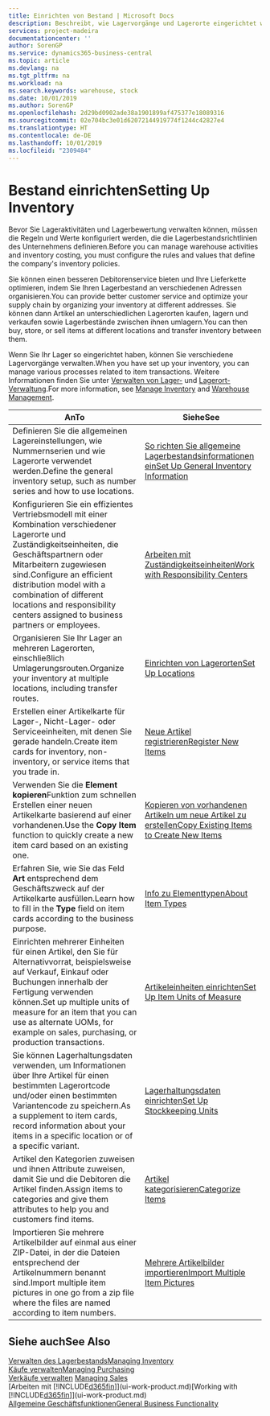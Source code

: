 ```yaml
---
title: Einrichten von Bestand | Microsoft Docs
description: Beschreibt, wie Lagervorgänge und Lagerorte eingerichtet werden, einschließlich Umlagerungsrouten und Standorte wie Lagerorte.
services: project-madeira
documentationcenter: ''
author: SorenGP
ms.service: dynamics365-business-central
ms.topic: article
ms.devlang: na
ms.tgt_pltfrm: na
ms.workload: na
ms.search.keywords: warehouse, stock
ms.date: 10/01/2019
ms.author: SorenGP
ms.openlocfilehash: 2d29bd0902ade38a1901899af475377e18089316
ms.sourcegitcommit: 02e704bc3e01d62072144919774f1244c42827e4
ms.translationtype: HT
ms.contentlocale: de-DE
ms.lasthandoff: 10/01/2019
ms.locfileid: "2309484"
---
```

# <a name="setting-up-inventory"></a><span data-ttu-id="76bfe-103">Bestand einrichten</span><span class="sxs-lookup"><span data-stu-id="76bfe-103">Setting Up Inventory</span></span>
<span data-ttu-id="76bfe-104">Bevor Sie Lageraktivitäten und Lagerbewertung verwalten können, müssen die Regeln und Werte konfiguriert werden, die die Lagerbestandsrichtlinien des Unternehmens definieren.</span><span class="sxs-lookup"><span data-stu-id="76bfe-104">Before you can manage warehouse activities and inventory costing, you must configure the rules and values that define the company's inventory policies.</span></span>

<span data-ttu-id="76bfe-105">Sie können einen besseren Debitorenservice bieten und Ihre Lieferkette optimieren, indem Sie Ihren Lagerbestand an verschiedenen Adressen organisieren.</span><span class="sxs-lookup"><span data-stu-id="76bfe-105">You can provide better customer service and optimize your supply chain by organizing your inventory at different addresses.</span></span> <span data-ttu-id="76bfe-106">Sie können dann Artikel an unterschiedlichen Lagerorten kaufen, lagern und verkaufen sowie Lagerbestände zwischen ihnen umlagern.</span><span class="sxs-lookup"><span data-stu-id="76bfe-106">You can then buy, store, or sell items at different locations and transfer inventory between them.</span></span>

<span data-ttu-id="76bfe-107">Wenn Sie Ihr Lager so eingerichtet haben, können Sie verschiedene Lagervorgänge verwalten.</span><span class="sxs-lookup"><span data-stu-id="76bfe-107">When you have set up your inventory, you can manage various processes related to item transactions.</span></span> <span data-ttu-id="76bfe-108">Weitere Informationen finden Sie unter [Verwalten von Lager-](inventory-manage-inventory.md) und [Lagerort-Verwaltung](warehouse-manage-warehouse.md).</span><span class="sxs-lookup"><span data-stu-id="76bfe-108">For more information, see [Manage Inventory](inventory-manage-inventory.md) and [Warehouse Management](warehouse-manage-warehouse.md).</span></span>

| <span data-ttu-id="76bfe-109">An</span><span class="sxs-lookup"><span data-stu-id="76bfe-109">To</span></span> | <span data-ttu-id="76bfe-110">Siehe</span><span class="sxs-lookup"><span data-stu-id="76bfe-110">See</span></span> |
| --- | --- |
| <span data-ttu-id="76bfe-111">Definieren Sie die allgemeinen Lagereinstellungen, wie Nummernserien und wie Lagerorte verwendet werden.</span><span class="sxs-lookup"><span data-stu-id="76bfe-111">Define the general inventory setup, such as number series and how to use locations.</span></span> |[<span data-ttu-id="76bfe-112">So richten Sie allgemeine Lagerbestandsinformationen ein</span><span class="sxs-lookup"><span data-stu-id="76bfe-112">Set Up General Inventory Information</span></span>](inventory-how-setup-general.md) |
|<span data-ttu-id="76bfe-113">Konfigurieren Sie ein effizientes Vertriebsmodell mit einer Kombination verschiedener Lagerorte und Zuständigkeitseinheiten, die Geschäftspartnern oder Mitarbeitern zugewiesen sind.</span><span class="sxs-lookup"><span data-stu-id="76bfe-113">Configure an efficient distribution model with a combination of different locations and responsibility centers assigned to business partners or employees.</span></span>|[<span data-ttu-id="76bfe-114">Arbeiten mit Zuständigkeitseinheiten</span><span class="sxs-lookup"><span data-stu-id="76bfe-114">Work with Responsibility Centers</span></span>](inventory-responsibility-centers.md)|
| <span data-ttu-id="76bfe-115">Organisieren Sie Ihr Lager an mehreren Lagerorten, einschließlich Umlagerungsrouten.</span><span class="sxs-lookup"><span data-stu-id="76bfe-115">Organize your inventory at multiple locations, including transfer routes.</span></span> |[<span data-ttu-id="76bfe-116">Einrichten von Lagerorten</span><span class="sxs-lookup"><span data-stu-id="76bfe-116">Set Up Locations</span></span>](inventory-how-register-new-items.md) |
| <span data-ttu-id="76bfe-117">Erstellen einer Artikelkarte für Lager-, Nicht-Lager- oder Serviceeinheiten, mit denen Sie gerade handeln.</span><span class="sxs-lookup"><span data-stu-id="76bfe-117">Create item cards for inventory, non-inventory, or service items that you trade in.</span></span> |[<span data-ttu-id="76bfe-118">Neue Artikel registrieren</span><span class="sxs-lookup"><span data-stu-id="76bfe-118">Register New Items</span></span>](inventory-how-register-new-items.md) |
|<span data-ttu-id="76bfe-119">Verwenden Sie die **Element kopieren**Funktion zum schnellen Erstellen einer neuen Artikelkarte basierend auf einer vorhandenen.</span><span class="sxs-lookup"><span data-stu-id="76bfe-119">Use the **Copy Item** function to quickly create a new item card based on an existing one.</span></span>|[<span data-ttu-id="76bfe-120">Kopieren von vorhandenen Artikeln um neue Artikel zu erstellen</span><span class="sxs-lookup"><span data-stu-id="76bfe-120">Copy Existing Items to Create New Items</span></span>](inventory-how-copy-items.md)|
|<span data-ttu-id="76bfe-121">Erfahren Sie, wie Sie das Feld **Art** entsprechend dem Geschäftszweck auf der Artikelkarte ausfüllen.</span><span class="sxs-lookup"><span data-stu-id="76bfe-121">Learn how to fill in the **Type** field on item cards according to the business purpose.</span></span>|[<span data-ttu-id="76bfe-122">Info zu Elementtypen</span><span class="sxs-lookup"><span data-stu-id="76bfe-122">About Item Types</span></span>](inventory-about-item-types.md)|
|<span data-ttu-id="76bfe-123">Einrichten mehrerer Einheiten für einen Artikel, den Sie für Alternativvorrat, beispielsweise auf Verkauf, Einkauf oder Buchungen innerhalb der Fertigung verwenden können.</span><span class="sxs-lookup"><span data-stu-id="76bfe-123">Set up multiple units of measure for an item that you can use as alternate UOMs, for example on sales, purchasing, or production transactions.</span></span>|[<span data-ttu-id="76bfe-124">Artikeleinheiten einrichten</span><span class="sxs-lookup"><span data-stu-id="76bfe-124">Set Up Item Units of Measure</span></span>](inventory-how-setup-units-of-measure.md)|
|<span data-ttu-id="76bfe-125">Sie können Lagerhaltungsdaten verwenden, um Informationen über Ihre Artikel für einen bestimmten Lagerortcode und/oder einen bestimmten Variantencode zu speichern.</span><span class="sxs-lookup"><span data-stu-id="76bfe-125">As a supplement to item cards, record information about your items in a specific location or of a specific variant.</span></span>|[<span data-ttu-id="76bfe-126">Lagerhaltungsdaten einrichten</span><span class="sxs-lookup"><span data-stu-id="76bfe-126">Set Up Stockkeeping Units</span></span>](inventory-how-to-set-up-stockkeeping-units.md)|
| <span data-ttu-id="76bfe-127">Artikel den Kategorien zuweisen und ihnen Attribute zuweisen, damit Sie und die Debitoren die Artikel finden.</span><span class="sxs-lookup"><span data-stu-id="76bfe-127">Assign items to categories and give them attributes to help you and customers find items.</span></span> |[<span data-ttu-id="76bfe-128">Artikel kategorisieren</span><span class="sxs-lookup"><span data-stu-id="76bfe-128">Categorize Items</span></span>](inventory-how-categorize-items.md) |
|<span data-ttu-id="76bfe-129">Importieren Sie mehrere Artikelbilder auf einmal aus einer ZIP-Datei, in der die Dateien entsprechend der Artikelnummern benannt sind.</span><span class="sxs-lookup"><span data-stu-id="76bfe-129">Import multiple item pictures in one go from a zip file where the files are named according to item numbers.</span></span>|[<span data-ttu-id="76bfe-130">Mehrere Artikelbilder importieren</span><span class="sxs-lookup"><span data-stu-id="76bfe-130">Import Multiple Item Pictures</span></span>](inventory-how-import-item-pictures.md)|

## <a name="see-also"></a><span data-ttu-id="76bfe-131">Siehe auch</span><span class="sxs-lookup"><span data-stu-id="76bfe-131">See Also</span></span>
[<span data-ttu-id="76bfe-132">Verwalten des Lagerbestands</span><span class="sxs-lookup"><span data-stu-id="76bfe-132">Managing Inventory</span></span>](inventory-manage-inventory.md)  
[<span data-ttu-id="76bfe-133">Käufe verwalten</span><span class="sxs-lookup"><span data-stu-id="76bfe-133">Managing Purchasing</span></span>](purchasing-manage-purchasing.md)  
<span data-ttu-id="76bfe-134">[Verkäufe verwalten](sales-manage-sales.md)  </span><span class="sxs-lookup"><span data-stu-id="76bfe-134">[Managing Sales](sales-manage-sales.md)  </span></span>  
<span data-ttu-id="76bfe-135">[Arbeiten mit [!INCLUDE[d365fin](includes/d365fin_md.md)]](ui-work-product.md)</span><span class="sxs-lookup"><span data-stu-id="76bfe-135">[Working with [!INCLUDE[d365fin](includes/d365fin_md.md)]](ui-work-product.md)</span></span>  
[<span data-ttu-id="76bfe-136">Allgemeine Geschäftsfunktionen</span><span class="sxs-lookup"><span data-stu-id="76bfe-136">General Business Functionality</span></span>](ui-across-business-areas.md)
